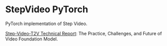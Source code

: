 # StepVideo PyTorch

PyTorch implementation of Step Video.

[Step-Video-T2V Technical Report](https://arxiv.org/abs/2502.10248): The Practice, Challenges, and Future of Video Foundation Model.
